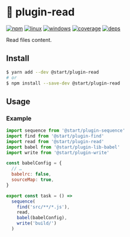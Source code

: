 # 📖 plugin-read

[![npm](https://img.shields.io/npm/v/@start/plugin-read.svg?style=flat-square)](https://www.npmjs.com/package/@start/plugin-read) [![linux](https://img.shields.io/travis/deepsweet/start/master.svg?label=linux&style=flat-square)](https://travis-ci.org/deepsweet/start) [![windows](https://img.shields.io/appveyor/ci/deepsweet/start/master.svg?label=windows&style=flat-square)](https://ci.appveyor.com/project/deepsweet/start) [![coverage](https://img.shields.io/codecov/c/github/deepsweet/start/master.svg?style=flat-square)](https://codecov.io/github/deepsweet/start) [![deps](https://david-dm.org/deepsweet/start.svg?path=packages/plugin-read&style=flat-square)](https://david-dm.org/deepsweet/start?path=packages/plugin-read)

Read files content.

## Install

```sh
$ yarn add --dev @start/plugin-read
# or
$ npm install --save-dev @start/plugin-read
```

## Usage

### Example

```js
import sequence from '@start/plugin-sequence'
import find from '@start/plugin-find'
import read from '@start/plugin-read'
import babel from '@start/plugin-lib-babel'
import write from '@start/plugin-write'

const babelConfig = {
  // …
  babelrc: false,
  sourceMap: true,
}

export const task = () =>
  sequence(
    find('src/**/*.js'),
    read,
    babel(babelConfig),
    write('build/')
  )
```
